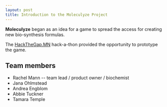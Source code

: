 ```yaml
---
layout: post
title: Introduction to the Moleculyze Project
---
```


**Moleculyze** began as an idea for a game to spread the access for
creating new bio-synthesis formulas.

The [HackTheGap.MN] hack-a-thon provided the opportunity to prototype
the game.

## Team members

* Rachel Mann -- team lead / product owner / biochemist
* Jana Ohlmstead
* Andrea Engblom
* Abbie Tuckner
* Tamara Temple


[HackTheGap.MN]: http://hackthegap.mn "Hack-the-Gap Minnesota -- closing the gender gap in software development"
